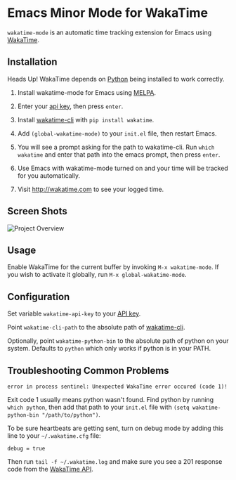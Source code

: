 # Emacs Minor Mode for WakaTime

`wakatime-mode` is an automatic time tracking extension for Emacs using [WakaTime](https://wakatime.com/).


## Installation

Heads Up! WakaTime depends on [Python](http://www.python.org/getit/) being installed to work correctly.

1. Install wakatime-mode for Emacs using [MELPA](http://melpa.milkbox.net/#/wakatime-mode).

2. Enter your [api key](https://wakatime.com/settings#apikey), then press `enter`.

3. Install [wakatime-cli](https://pypi.python.org/pypi/wakatime) with `pip install wakatime`.

4. Add `(global-wakatime-mode)` to your `init.el` file, then restart Emacs.

5. You will see a prompt asking for the path to wakatime-cli. Run `which wakatime` and enter that path into the emacs prompt, then press `enter`.

6. Use Emacs with wakatime-mode turned on and your time will be tracked for you automatically.

7. Visit http://wakatime.com to see your logged time.


## Screen Shots

![Project Overview](https://wakatime.com/static/img/ScreenShots/ScreenShot-2014-10-29.png)


## Usage

Enable WakaTime for the current buffer by invoking `M-x wakatime-mode`.  If you wish to activate it globally, run `M-x global-wakatime-mode`.


## Configuration

Set variable `wakatime-api-key` to your [API key](https://wakatime.com/#apikey).

Point `wakatime-cli-path` to the absolute path of [wakatime-cli](https://pypi.python.org/pypi/wakatime).

Optionally, point `wakatime-python-bin` to the absolute path of python on your system. Defaults to `python` which only works if python is in your PATH.


## Troubleshooting Common Problems

`error in process sentinel: Unexpected WakaTime error occured (code 1)!`

Exit code 1 usually means python wasn't found. Find python by running `which python`, then add that path to your `init.el` file with `(setq wakatime-python-bin "/path/to/python")`.

To be sure heartbeats are getting sent, turn on debug mode by adding this line to your `~/.wakatime.cfg` file:

    debug = true

Then run `tail -f ~/.wakatime.log` and make sure you see a 201 response code from the [WakaTime API](https://wakatime.com/api).
